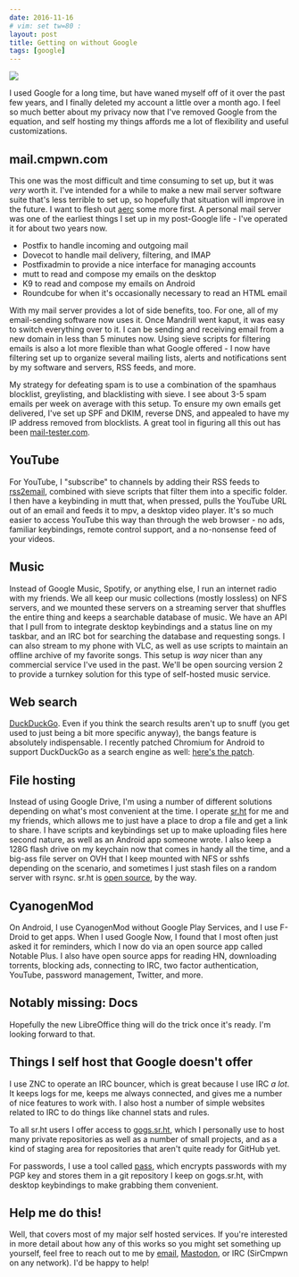 ```yaml
---
date: 2016-11-16
# vim: set tw=80 :
layout: post
title: Getting on without Google
tags: [google]
---
```


![](https://sr.ht/d718.png)

I used Google for a long time, but have waned myself off of it over the past
few years, and I finally deleted my account a little over a month ago. I feel so
much better about my privacy now that I've removed Google from the equation, and
self hosting my things affords me a lot of flexibility and useful customizations.

## mail.cmpwn.com

This one was the most difficult and time consuming to set up, but it was *very*
worth it. I've intended for a while to make a new mail server software suite
that's less terrible to set up, so hopefully that situation will improve in the
future. I want to flesh out [aerc](https://github.com/SirCmpwn/aerc) some more
first. A personal mail server was one of the earliest things I set up in my
post-Google life - I've operated it for about two years now.

- Postfix to handle incoming and outgoing mail
- Dovecot to handle mail delivery, filtering, and IMAP
- Postfixadmin to provide a nice interface for managing accounts
- mutt to read and compose my emails on the desktop
- K9 to read and compose my emails on Android
- Roundcube for when it's occasionally necessary to read an HTML email

With my mail server provides a lot of side benefits, too. For one, all of my
email-sending software now uses it. Once Mandrill went kaput, it was easy to
switch everything over to it. I can be sending and receiving email from a new
domain in less than 5 minutes now. Using sieve scripts for filtering emails is
also a lot more flexible than what Google offered - I now have filtering set up
to organize several mailing lists, alerts and notifications sent by my software
and servers, RSS feeds, and more.

My strategy for defeating spam is to use a combination of the spamhaus
blocklist, greylisting, and blacklisting with sieve. I see about 3-5 spam emails
per week on average with this setup. To ensure my own emails get delivered, I've
set up SPF and DKIM, reverse DNS, and appealed to have my IP address removed
from blocklists. A great tool in figuring all this out has been
[mail-tester.com](http://mail-tester.com).

## YouTube

For YouTube, I "subscribe" to channels by adding their RSS feeds to
[rss2email](http://www.allthingsrss.com/rss2email/), combined with sieve scripts
that filter them into a specific folder. I then have a keybinding in mutt that,
when pressed, pulls the YouTube URL out of an email and feeds it to mpv, a
desktop video player. It's so much easier to access YouTube this way than
through the web browser - no ads, familiar keybindings, remote control support,
and a no-nonsense feed of your videos.

## Music

Instead of Google Music, Spotify, or anything else, I run an internet radio
with my friends. We all keep our music collections (mostly lossless) on NFS
servers, and we mounted these servers on a streaming server that shuffles the
entire thing and keeps a searchable database of music. We have an API that I
pull from to integrate desktop keybindings and a status line on my taskbar, and
an IRC bot for searching the database and requesting songs. I can also stream to
my phone with VLC, as well as use scripts to maintain an offline archive of my
favorite songs. This setup is *way* nicer than any commercial service I've used
in the past. We'll be open sourcing version 2 to provide a turnkey solution for
this type of self-hosted music service.

## Web search

[DuckDuckGo](https://duckduckgo.com/). Even if you think the search results
aren't up to snuff (you get used to just being a bit more specific anyway), the
bangs feature is absolutely indispensable. I recently patched Chromium for
Android to support DuckDuckGo as a search engine as well:
[here's the patch](https://sr.ht/h4bZ.patch).

## File hosting

Instead of using Google Drive, I'm using a number of different solutions
depending on what's most convenient at the time. I operate
[sr.ht](https://sr.ht) for me and my friends, which allows me to just have a
place to drop a file and get a link to share. I have scripts and keybindings set
up to make uploading files here second nature, as well as an Android app someone
wrote. I also keep a 128G flash drive on my keychain now that comes in handy all
the time, and a big-ass file server on OVH that I keep mounted with NFS or sshfs
depending on the scenario, and sometimes I just stash files on a random server
with rsync. sr.ht is [open source](https://gogs.sr.ht/SirCmpwn/sr.ht), by the
way.

## CyanogenMod

On Android, I use CyanogenMod without Google Play Services, and I use F-Droid to
get apps. When I used Google Now, I found that I most often just asked it for
reminders, which I now do via an open source app called Notable Plus. I also
have open source apps for reading HN, downloading torrents, blocking ads,
connecting to IRC, two factor authentication, YouTube, password management,
Twitter, and more.

## Notably missing: Docs

Hopefully the new LibreOffice thing will do the trick once it's ready. I'm
looking forward to that.

## Things I self host that Google doesn't offer

I use ZNC to operate an IRC bouncer, which is great because I use IRC *a lot*.
It keeps logs for me, keeps me always connected, and gives me a number of nice
features to work with. I also host a number of simple websites related to IRC to
do things like channel stats and rules.

To all sr.ht users I offer access to [gogs.sr.ht](https://gogs.sr.ht), which I
personally use to host many private repositories as well as a number of small
projects, and as a kind of staging area for repositories that aren't quite ready
for GitHub yet.

For passwords, I use a tool called [pass](https://www.passwordstore.org/), which
encrypts passwords with my PGP key and stores them in a git repository I keep on
gogs.sr.ht, with desktop keybindings to make grabbing them convenient.

## Help me do this!

Well, that covers most of my major self hosted services. If you're interested in
more detail about how any of this works so you might set something up yourself,
feel free to reach out to me by [email](mailto:sir@cmpwn.com),
[Mastodon](https://cmpwn.com/@sir), or IRC (SirCmpwn on any network). I'd
be happy to help!
